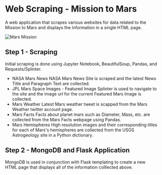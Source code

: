 # Web Scraping - Mission to Mars
 A web application that scrapes various websites for data related to the Mission to Mars and displays the information in a single HTML page.

<img src="https://github.com/the-Coding-Boot-Camp-at-UT/UT-MCC-DATA-PT-01-2020-U-C/raw/master/homework-instructions/12-Web-Scraping-and-Document-Databases/Instructions/Images/mission_to_mars.png" alt="Mars Mission">

## Step 1 - Scraping
  Initial scraping is done using Jupyter Notebook, BeautifulSoup, Pandas, and Requests/Splinter.
  <ul>
  <li> NASA Mars News
        NASA Mars News Site is scraped and the latest News Title and Paragraph Text are collected.</li>
  <li> JPL Mars Space Images - Featured Image
        Splinter is used to navigate to the site and the image url for the current Featured Mars Image is collected.</li>
  <li> Mars Weather
       Latest Mars weather tweet is scapped from the Mars Weather twitter account page.</li>
  <li> Mars Facts
        Facts about planet mars such as  Diameter, Mass, etc. are collected from the Mars Facts webpage using Pandas.</li>
  <li> Mars Hemispheres
        High resolution images and their corresponding titles for each of Mars's hemispheres are collected from  the USGS             Astrogeology site in a Python dictionary.</li>
  </ul>
  
## Step 2 - MongoDB and Flask Application
MongoDB is used in conjunction with Flask templating to create a new HTML page that displays all of the information colllected above.
